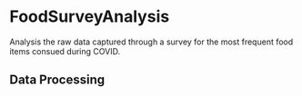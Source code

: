 # FoodSurveyAnalysis
Analysis the raw data captured through a survey for the most frequent food items consued during COVID. 

## Data Processing
